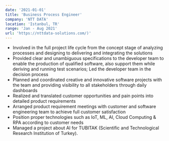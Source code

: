 ```yaml
---
date: '2021-01-01'
title: 'Business Process Engineer'
company: 'NTT DATA'
location: 'Istanbul, TR'
range: 'Jan - Aug 2021'
url: 'https://nttdata-solutions.com/)'
---
```


- Involved in the full project life cycle from the concept stage of analyzing processes and designing to delivering and integrating the solutions
- Provided clear and unambiguous specifications to the developer team to enable the production of qualified software, also support them while deriving and running test scenarios; Led the developer team in the decision process
- Planned and coordinated creative and innovative software projects with the team and providing visibility to all stakeholders through daily dashboards
- Realized and translated customer opportunities and pain points into detailed product requirements
- Arranged product requirement meetings with customer and software engineering team to achieve full customer satisfaction
- Position proper technologies such as IoT, ML, AI, Cloud Computing & RPA according to customer needs
- Managed a project about AI for TUBITAK (Scientific and Technological Research Institution of Turkey).
